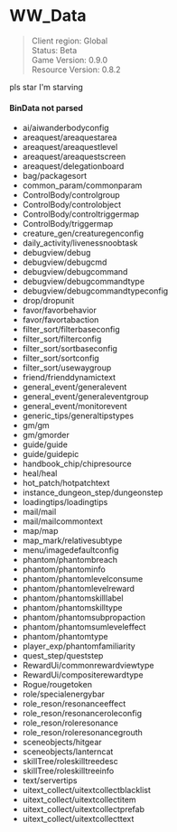 # WW_Data

> Client region: Global</br>
> Status: Beta</br>
> Game Version: 0.9.0</br>
> Resource Version: 0.8.2</br>

pls star I'm starving

#### BinData not parsed
- ai/aiwanderbodyconfig
- areaquest/areaquestarea
- areaquest/areaquestlevel
- areaquest/areaquestscreen
- areaquest/delegationboard
- bag/packagesort
- common_param/commonparam
- ControlBody/controlgroup
- ControlBody/controlobject
- ControlBody/controltriggermap
- ControlBody/triggermap
- creature_gen/creaturegenconfig
- daily_activity/livenessnoobtask
- debugview/debug
- debugview/debugcmd
- debugview/debugcommand
- debugview/debugcommandtype
- debugview/debugcommandtypeconfig
- drop/dropunit
- favor/favorbehavior
- favor/favortabaction
- filter_sort/filterbaseconfig
- filter_sort/filterconfig
- filter_sort/sortbaseconfig
- filter_sort/sortconfig
- filter_sort/usewaygroup
- friend/frienddynamictext
- general_event/generalevent
- general_event/generaleventgroup
- general_event/monitorevent
- generic_tips/generaltipstypes
- gm/gm
- gm/gmorder
- guide/guide
- guide/guidepic
- handbook_chip/chipresource
- heal/heal
- hot_patch/hotpatchtext
- instance_dungeon_step/dungeonstep
- loadingtips/loadingtips
- mail/mail
- mail/mailcommontext
- map/map
- map_mark/relativesubtype
- menu/imagedefaultconfig
- phantom/phantombreach
- phantom/phantominfo
- phantom/phantomlevelconsume
- phantom/phantomlevelreward
- phantom/phantomskilllabel
- phantom/phantomskilltype
- phantom/phantomsubpropaction
- phantom/phantomsumleveleffect
- phantom/phantomtype
- player_exp/phantomfamiliarity
- quest_step/queststep
- RewardUi/commonrewardviewtype
- RewardUi/compositerewardtype
- Rogue/rougetoken
- role/specialenergybar
- role_reson/resonanceeffect
- role_reson/resonanceroleconfig
- role_reson/roleresonance
- role_reson/roleresonancegrouth
- sceneobjects/hitgear
- sceneobjects/lanterncat
- skillTree/roleskilltreedesc
- skillTree/roleskilltreeinfo
- text/servertips
- uitext_collect/uitextcollectblacklist
- uitext_collect/uitextcollectitem
- uitext_collect/uitextcollectprefab
- uitext_collect/uitextcollecttext